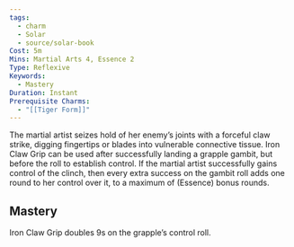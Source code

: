 ```yaml
---
tags:
  - charm
  - Solar
  - source/solar-book
Cost: 5m
Mins: Martial Arts 4, Essence 2
Type: Reflexive
Keywords:
  - Mastery
Duration: Instant
Prerequisite Charms:
  - "[[Tiger Form]]"
---
```

The martial artist seizes hold of her enemy’s joints with a forceful claw strike, digging fingertips or blades into vulnerable connective tissue. Iron Claw Grip can be used after successfully landing a grapple gambit, but before the roll to establish control. If the martial artist successfully gains control of the clinch, then every extra success on the gambit roll adds one round to her control over it, to a maximum of (Essence) bonus rounds. 

## Mastery

Iron Claw Grip doubles 9s on the grapple’s control roll.